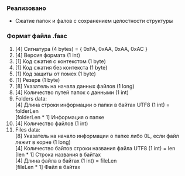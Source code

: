 ### Реализовано
- Сжатие папок и фалов с сохранением целостности структуры

### Формат файла .faac
1. [4] Сигнатура (4 bytes) = { 0xFA, 0xAA, 0xAA, 0xAC }
2. [4] Версия формата (1 int)
3. [1] Код сжатия с контекстом (1 byte)
4. [1] Код сжатия без контекста (1 byte)
5. [1] Код защиты от помех (1 byte)
6. [1] Резерв (1 byte)
7. [8] Указатель на начала данных файлов (1 long)
8. [4] Количество путей папок с данными (1 int)
9.  Folders data:  
    [4] Длина строки информации о папки в байтах UTF8 (1 int) = folderLen  
    [folderLen * 1] Информация о папке
10. [4] Количество файлов (1 int)
11. Files data:  
    [8] Указатель на начало информации о папке либо 0L, если файл лежит в корне (1 long)  
    [4] Количество байтов строки названия файла UTF8 (1 int) = len  
    [len * 1] Строка названия в байтах  
    [4] Длина файла в байтах (1 int) = fileLen  
    [fileLen * 1] Файл в байтах  